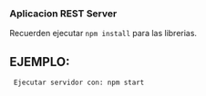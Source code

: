 ### Aplicacion REST Server

Recuerden ejecutar ```npm install``` para las librerias.

## EJEMPLO:

``` Ejecutar servidor con: npm start```